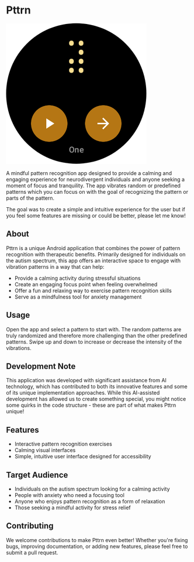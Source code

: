 # Pttrn

![Screenshot](./screenshot.png)

A mindful pattern recognition app designed to provide a calming and engaging experience for neurodivergent individuals and anyone seeking a moment of focus and tranquility. The app vibrates random or predefined patterns which you can focus on with the goal of recognizing the pattern or parts of the pattern.

The goal was to create a simple and intuitive experience for the user but if you feel some features are missing or could be better, please let me know!

## About

Pttrn is a unique Android application that combines the power of pattern recognition with therapeutic benefits. Primarily designed for individuals on the autism spectrum, this app offers an interactive space to engage with vibration patterns in a way that can help:

- Provide a calming activity during stressful situations
- Create an engaging focus point when feeling overwhelmed
- Offer a fun and relaxing way to exercise pattern recognition skills
- Serve as a mindfulness tool for anxiety management

## Usage

Open the app and select a pattern to start with. The random patterns are truly randomized and therefore more challenging than the other predefined patterns.  Swipe up and down to increase or decrease the intensity of the vibrations.

## Development Note

This application was developed with significant assistance from AI technology, which has contributed to both its innovative features and some of its unique implementation approaches. While this AI-assisted development has allowed us to create something special, you might notice some quirks in the code structure - these are part of what makes Pttrn unique!

## Features

- Interactive pattern recognition exercises
- Calming visual interfaces
- Simple, intuitive user interface designed for accessibility

## Target Audience

- Individuals on the autism spectrum looking for a calming activity
- People with anxiety who need a focusing tool
- Anyone who enjoys pattern recognition as a form of relaxation
- Those seeking a mindful activity for stress relief

## Contributing

We welcome contributions to make Pttrn even better! Whether you're fixing bugs, improving documentation, or adding new features, please feel free to submit a pull request.

